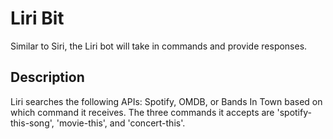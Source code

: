 # Liri Bit
Similar to Siri, the Liri bot will take in commands and provide responses. 

## Description

Liri searches the following APIs: Spotify, OMDB, or Bands In Town based on which command it receives. The three commands it accepts are 'spotify-this-song', 'movie-this', and 'concert-this'.
